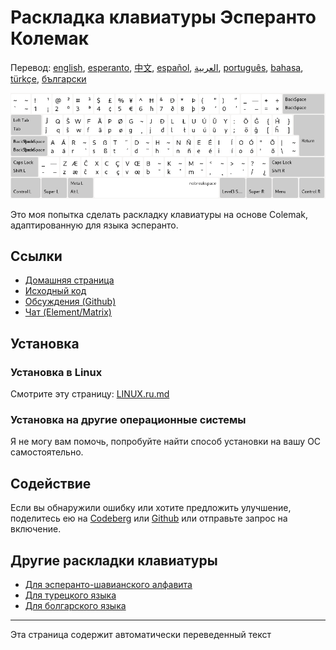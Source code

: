 # Раскладка клавиатуры Эсперанто Колемак

Перевод: [english](README.md), [esperanto](README.eo.md), [中文](README.zh-CN.md), [español](README.es.md), [العربية](README.ar.md), [português](README.pt.md), [bahasa](README.id.md), [türkçe](README.tr.md), [български](README.bg.md)

![Предварительный просмотр эсперанто Colemak](./media/preview.png)

Это моя попытка сделать раскладку клавиатуры на основе Colemak, адаптированную для языка эсперанто.

## Ссылки

* [Домашняя страница](https://salif.github.io/colemak-eo/)
* [Исходный код](https://codeberg.org/salif/colemak-eo)
* [Обсуждения (Github)](https://github.com/salif/colemak-eo/discussions)
* [Чат (Element/Matrix)](https://matrix.to/#/#salif-colemak:mozilla.org)

## Установка

### Установка в Linux

Смотрите эту страницу: [LINUX.ru.md](./LINUX.ru.md)

### Установка на другие операционные системы

Я не могу вам помочь, попробуйте найти способ установки на вашу ОС самостоятельно.

## Содействие

Если вы обнаружили ошибку или хотите предложить улучшение, поделитесь ею на [Codeberg] или [Github] или отправьте запрос на включение.

[Github]: https://github.com/salif/colemak-eo/discussions
[Codeberg]: https://codeberg.org/salif/colemak-eo/issues

## Другие раскладки клавиатуры

* [Для эсперанто-шавианского алфавита](https://salif.github.io/shaw-eo/)
* [Для турецкого языка](https://salif.github.io/colemak-tr/)
* [Для болгарского языка](https://salif.github.io/colemak-bg/)

---

Эта страница содержит автоматически переведенный текст
